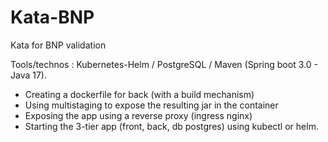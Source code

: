 # Kata-BNP
Kata for BNP validation

Tools/technos : Kubernetes-Helm / PostgreSQL / Maven (Spring boot 3.0 - Java 17).

- Creating a dockerfile for back (with a build mechanism)
- Using multistaging to expose the resulting jar in the container
- Exposing the app using a reverse proxy (ingress nginx)
- Starting the 3-tier app (front, back, db postgres) using kubectl or helm.
